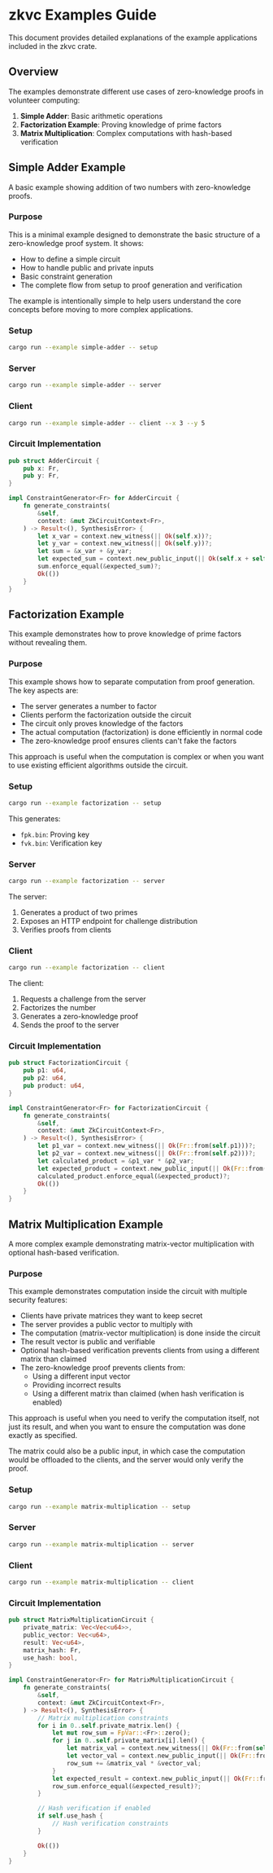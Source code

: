 # zkvc Examples Guide

This document provides detailed explanations of the example applications included in the zkvc crate.

## Overview

The examples demonstrate different use cases of zero-knowledge proofs in volunteer computing:

1. **Simple Adder**: Basic arithmetic operations
2. **Factorization Example**: Proving knowledge of prime factors
3. **Matrix Multiplication**: Complex computations with hash-based verification

## Simple Adder Example

A basic example showing addition of two numbers with zero-knowledge proofs.

### Purpose
This is a minimal example designed to demonstrate the basic structure of a zero-knowledge proof system. It shows:
- How to define a simple circuit
- How to handle public and private inputs
- Basic constraint generation
- The complete flow from setup to proof generation and verification

The example is intentionally simple to help users understand the core concepts before moving to more complex applications.

### Setup

```bash
cargo run --example simple-adder -- setup
```

### Server

```bash
cargo run --example simple-adder -- server
```

### Client

```bash
cargo run --example simple-adder -- client --x 3 --y 5
```

### Circuit Implementation

```rust
pub struct AdderCircuit {
    pub x: Fr,
    pub y: Fr,
}

impl ConstraintGenerator<Fr> for AdderCircuit {
    fn generate_constraints(
        &self,
        context: &mut ZkCircuitContext<Fr>,
    ) -> Result<(), SynthesisError> {
        let x_var = context.new_witness(|| Ok(self.x))?;
        let y_var = context.new_witness(|| Ok(self.y))?;
        let sum = &x_var + &y_var;
        let expected_sum = context.new_public_input(|| Ok(self.x + self.y))?;
        sum.enforce_equal(&expected_sum)?;
        Ok(())
    }
}
```

## Factorization Example

This example demonstrates how to prove knowledge of prime factors without revealing them.

### Purpose
This example shows how to separate computation from proof generation. The key aspects are:
- The server generates a number to factor
- Clients perform the factorization outside the circuit
- The circuit only proves knowledge of the factors
- The actual computation (factorization) is done efficiently in normal code
- The zero-knowledge proof ensures clients can't fake the factors

This approach is useful when the computation is complex or when you want to use existing efficient algorithms outside the circuit.

### Setup

```bash
cargo run --example factorization -- setup
```

This generates:
- `fpk.bin`: Proving key
- `fvk.bin`: Verification key

### Server

```bash
cargo run --example factorization -- server
```

The server:
1. Generates a product of two primes
2. Exposes an HTTP endpoint for challenge distribution
3. Verifies proofs from clients

### Client

```bash
cargo run --example factorization -- client
```

The client:
1. Requests a challenge from the server
2. Factorizes the number
3. Generates a zero-knowledge proof
4. Sends the proof to the server

### Circuit Implementation

```rust
pub struct FactorizationCircuit {
    pub p1: u64,
    pub p2: u64,
    pub product: u64,
}

impl ConstraintGenerator<Fr> for FactorizationCircuit {
    fn generate_constraints(
        &self,
        context: &mut ZkCircuitContext<Fr>,
    ) -> Result<(), SynthesisError> {
        let p1_var = context.new_witness(|| Ok(Fr::from(self.p1)))?;
        let p2_var = context.new_witness(|| Ok(Fr::from(self.p2)))?;
        let calculated_product = &p1_var * &p2_var;
        let expected_product = context.new_public_input(|| Ok(Fr::from(self.product)))?;
        calculated_product.enforce_equal(&expected_product)?;
        Ok(())
    }
}
```

## Matrix Multiplication Example

A more complex example demonstrating matrix-vector multiplication with optional hash-based verification.

### Purpose
This example demonstrates computation inside the circuit with multiple security features:
- Clients have private matrices they want to keep secret
- The server provides a public vector to multiply with
- The computation (matrix-vector multiplication) is done inside the circuit
- The result vector is public and verifiable
- Optional hash-based verification prevents clients from using a different matrix than claimed
- The zero-knowledge proof prevents clients from:
  - Using a different input vector
  - Providing incorrect results
  - Using a different matrix than claimed (when hash verification is enabled)

This approach is useful when you need to verify the computation itself, not just its result, and when you want to ensure the computation was done exactly as specified.

The matrix could also be a public input, in which case the computation would be offloaded to the clients, and the server would only verify the proof.

### Setup

```bash
cargo run --example matrix-multiplication -- setup
```

### Server

```bash
cargo run --example matrix-multiplication -- server
```

### Client

```bash
cargo run --example matrix-multiplication -- client
```

### Circuit Implementation

```rust
pub struct MatrixMultiplicationCircuit {
    private_matrix: Vec<Vec<u64>>,
    public_vector: Vec<u64>,
    result: Vec<u64>,
    matrix_hash: Fr,
    use_hash: bool,
}

impl ConstraintGenerator<Fr> for MatrixMultiplicationCircuit {
    fn generate_constraints(
        &self,
        context: &mut ZkCircuitContext<Fr>,
    ) -> Result<(), SynthesisError> {
        // Matrix multiplication constraints
        for i in 0..self.private_matrix.len() {
            let mut row_sum = FpVar::<Fr>::zero();
            for j in 0..self.private_matrix[i].len() {
                let matrix_val = context.new_witness(|| Ok(Fr::from(self.private_matrix[i][j])))?;
                let vector_val = context.new_public_input(|| Ok(Fr::from(self.public_vector[j])))?;
                row_sum += &matrix_val * &vector_val;
            }
            let expected_result = context.new_public_input(|| Ok(Fr::from(self.result[i])))?;
            row_sum.enforce_equal(&expected_result)?;
        }

        // Hash verification if enabled
        if self.use_hash {
            // Hash verification constraints
        }

        Ok(())
    }
}
```
